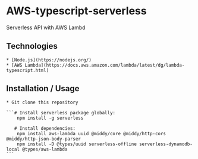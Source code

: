 # AWS-typescript-serverless

Serverless API with AWS Lambd



## Technologies
    * [Node.js](https://nodejs.org/)
	* [AWS Lambda](https://docs.aws.amazon.com/lambda/latest/dg/lambda-typescript.html)

## Installation / Usage

    * Git clone this repository

    ```# Install serverless package globally:
        npm install -g serverless

       # Install dependencies:
        npm install aws-lambda uuid @middy/core @middy/http-cors @middy/http-json-body-parser
        npm install -D @types/uuid serverless-offline serverless-dynamodb-local @types/aws-lambda
    ```
